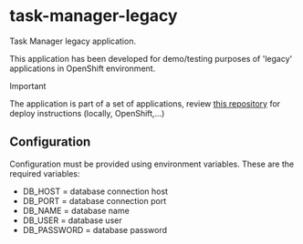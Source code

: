 # task-manager-legacy

Task Manager legacy application.

This application has been developed for demo/testing purposes of 'legacy' applications in OpenShift environment.

> [!IMPORTANT]  
> The application is part of a set of applications, review [this repository](https://github.com/clbartolome/task-manager-docs) for deploy instructions (locally, OpenShift,...)

## Configuration

Configuration must be provided using environment variables. These are the required variables:

- DB_HOST = database connection host
- DB_PORT =  database connection port
- DB_NAME =  database name
- DB_USER =  database user
- DB_PASSWORD =  database password